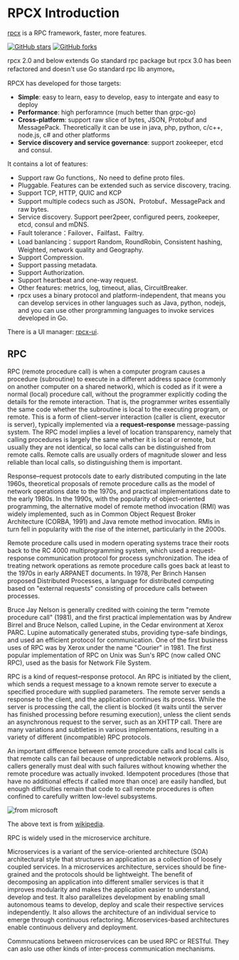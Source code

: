 # RPCX Introduction

[rpcx](http://rpcx.io) is a RPC framework, faster, more features.

[![GitHub stars](https://img.shields.io/github/stars/smallnest/rpcx.svg?style=social&logo=github&label=Stars)](https://github.com/smallnest/rpcx)  [![GitHub forks](https://img.shields.io/github/forks/smallnest/rpcx.svg?style=social&logo=github&label=Fork)](https://github.com/smallnest/rpcx)

rpcx 2.0 and below extends Go standard rpc package but rpcx 3.0 has been refactored and doesn't use Go standard rpc lib anymore。

RPCX has developed for those targets:

* **Simple**: easy to learn, easy to develop, easy to intergate and easy to deploy
* **Performance**: high perforamnce \(much better than grpc-go\)
* **Cross-platform**: support raw slice of bytes, JSON, Protobuf and MessagePack. Theoretically it can be use in java, php, python, c/c++, node.js, c\# and other platforms
* **Service discovery and service governance**: support zookeeper, etcd and consul.

It contains a lot of features:

* Support raw Go functions,. No need to define proto files.
* Pluggable. Features can be extended such as service discovery, tracing.
* Support TCP, HTTP, QUIC and KCP
* Support multiple codecs such as JSON、Protobuf、MessagePack and raw bytes.
* Service discovery. Support peer2peer, configured peers, zookeeper, etcd, consul and mDNS.
* Fault tolerance：Failover、Failfast、Failtry.
* Load banlancing：support Random, RoundRobin, Consistent hashing, Weighted, network quality and Geography.
* Support Compression.
* Support passing metadata.
* Support Authorization.
* Support heartbeat and one-way request.
* Other features: metrics, log, timeout, alias, CircuitBreaker.
* rpcx uses a binary protocol and platform-independent, that means you can develop services in other languages such as Java, python, nodejs, and you can use other prorgramming languages to invoke services developed in Go.

There is a UI manager: [rpcx-ui](https://github.com/smallnest/rpcx-ui).

## RPC

RPC \(remote procedure call\) is when a computer program causes a procedure \(subroutine\) to execute in a different address space \(commonly on another computer on a shared network\), which is coded as if it were a normal \(local\) procedure call, without the programmer explicitly coding the details for the remote interaction. That is, the programmer writes essentially the same code whether the subroutine is local to the executing program, or remote. This is a form of client–server interaction \(caller is client, executor is server\), typically implemented via a **request–response** message-passing system.  The RPC model implies a level of location transparency, namely that calling procedures is largely the same whether it is local or remote, but usually they are not identical, so local calls can be distinguished from remote calls. Remote calls are usually orders of magnitude slower and less reliable than local calls, so distinguishing them is important.

Response–request protocols date to early distributed computing in the late 1960s, theoretical proposals of remote procedure calls as the model of network operations date to the 1970s, and practical implementations date to the early 1980s. In the 1990s, with the popularity of object-oriented programming, the alternative model of remote method invocation \(RMI\) was widely implemented, such as in Common Object Request Broker Architecture \(CORBA, 1991\) and Java remote method invocation. RMIs in turn fell in popularity with the rise of the internet, particularly in the 2000s.

Remote procedure calls used in modern operating systems trace their roots back to the RC 4000 multiprogramming system, which used a request-response communication protocol for process synchronization. The idea of treating network operations as remote procedure calls goes back at least to the 1970s in early ARPANET documents. In 1978, Per Brinch Hansen proposed Distributed Processes, a language for distributed computing based on "external requests" consisting of procedure calls between processes.

Bruce Jay Nelson is generally credited with coining the term "remote procedure call" \(1981\), and the first practical implementation was by Andrew Birrel and Bruce Nelson, called Lupine, in the Cedar environment at Xerox PARC. Lupine automatically generated stubs, providing type-safe bindings, and used an efficient protocol for communication. One of the first business uses of RPC was by Xerox under the name "Courier" in 1981. The first popular implementation of RPC on Unix was Sun's RPC \(now called ONC RPC\), used as the basis for Network File System.

RPC is a kind of request–response protocol. An RPC is initiated by the client, which sends a request message to a known remote server to execute a specified procedure with supplied parameters. The remote server sends a response to the client, and the application continues its process. While the server is processing the call, the client is blocked \(it waits until the server has finished processing before resuming execution\), unless the client sends an asynchronous request to the server, such as an XHTTP call. There are many variations and subtleties in various implementations, resulting in a variety of different \(incompatible\) RPC protocols.

An important difference between remote procedure calls and local calls is that remote calls can fail because of unpredictable network problems. Also, callers generally must deal with such failures without knowing whether the remote procedure was actually invoked. Idempotent procedures \(those that have no additional effects if called more than once\) are easily handled, but enough difficulties remain that code to call remote procedures is often confined to carefully written low-level subsystems.

![from microsoft](RPC.gif "from microsoft")

The above text is from [wikipedia](https://en.wikipedia.org/wiki/RPC).

RPC is widely used in the microservice architure.

Microservices is a variant of the service-oriented architecture \(SOA\) architectural style that structures an application as a collection of loosely coupled services. In a microservices architecture, services should be fine-grained and the protocols should be lightweight. The benefit of decomposing an application into different smaller services is that it improves modularity and makes the application easier to understand, develop and test. It also parallelizes development by enabling small autonomous teams to develop, deploy and scale their respective services independently. It also allows the architecture of an individual service to emerge through continuous refactoring. Microservices-based architectures enable continuous delivery and deployment.

Commnucations between microservices can be used RPC or RESTful. They can aslo use other kinds of inter-process communication mechanisms.

